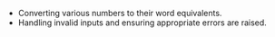 - Converting various numbers to their word equivalents.
- Handling invalid inputs and ensuring appropriate errors are raised.
